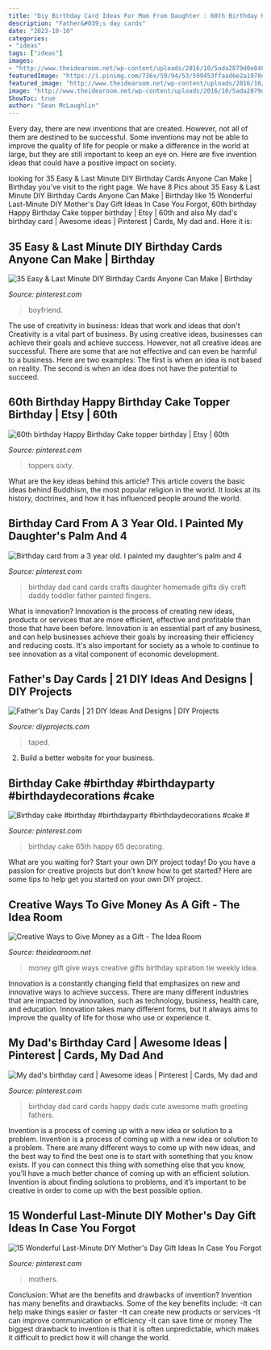 ```yaml
---
title: "Diy Birthday Card Ideas For Mom From Daughter : 60th Birthday Happy Birthday Cake Topper Birthday"
description: "Father&#039;s day cards"
date: "2023-10-10"
categories:
- "ideas"
tags: ["ideas"]
images:
- "http://www.theidearoom.net/wp-content/uploads/2016/10/5ada2879d0e848332b52a85a4ab6fdac.jpg"
featuredImage: "https://i.pinimg.com/736x/59/94/53/599453ffaad6e2a1978ed9dba1e12174.jpg"
featured_image: "http://www.theidearoom.net/wp-content/uploads/2016/10/5ada2879d0e848332b52a85a4ab6fdac.jpg"
image: "http://www.theidearoom.net/wp-content/uploads/2016/10/5ada2879d0e848332b52a85a4ab6fdac.jpg"
ShowToc: true
author: "Sean McLaughlin"
---
```



Every day, there are new inventions that are created. However, not all of them are destined to be successful. Some inventions may not be able to improve the quality of life for people or make a difference in the world at large, but they are still important to keep an eye on. Here are five invention ideas that could have a positive impact on society.

	

		
looking for 35 Easy &amp; Last Minute DIY Birthday Cards Anyone Can Make | Birthday you've visit to the right page. We have 8 Pics about 35 Easy &amp; Last Minute DIY Birthday Cards Anyone Can Make | Birthday like 15 Wonderful Last-Minute DIY Mother&#039;s Day Gift Ideas In Case You Forgot, 60th birthday Happy Birthday Cake topper birthday | Etsy | 60th and also My dad&#039;s birthday card | Awesome ideas | Pinterest | Cards, My dad and. Here it is:
		
    
## 35 Easy &amp; Last Minute DIY Birthday Cards Anyone Can Make | Birthday

<img loading=lazy src="https://i.pinimg.com/736x/5d/93/a0/5d93a07a397c1a6a92624d1a2dc4b0de.jpg" onerror="this.onerror=null;this.src='https://tse2.mm.bing.net/th?id=OIP.qxYhbYb-_1vTS2avIiHthwHaTR&amp;pid=15.1';" alt="35 Easy &amp; Last Minute DIY Birthday Cards Anyone Can Make | Birthday">

_Source: pinterest.com_

>boyfriend. 

	

The use of creativity in business: Ideas that work and ideas that don't
Creativity is a vital part of business. By using creative ideas, businesses can achieve their goals and achieve success. However, not all creative ideas are successful. There are some that are not effective and can even be harmful to a business. Here are two examples: The first is when an idea is not based on reality. The second is when an idea does not have the potential to succeed.

    
## 60th Birthday Happy Birthday Cake Topper Birthday | Etsy | 60th

<img loading=lazy src="https://i.pinimg.com/736x/59/94/53/599453ffaad6e2a1978ed9dba1e12174.jpg" onerror="this.onerror=null;this.src='https://tse4.mm.bing.net/th?id=OIP.IQNc_GShUX7zzlgl2E5A7AHaJ3&amp;pid=15.1';" alt="60th birthday Happy Birthday Cake topper birthday | Etsy | 60th">

_Source: pinterest.com_

>toppers sixty. 

	

What are the key ideas behind this article?
This article covers the basic ideas behind Buddhism, the most popular religion in the world. It looks at its history, doctrines, and how it has influenced people around the world.

    
## Birthday Card From A 3 Year Old. I Painted My Daughter&#039;s Palm And 4

<img loading=lazy src="https://i.pinimg.com/736x/c7/cd/30/c7cd306cd280ebbe1e278fc95e14c2e9--dad-birthday-cards-birthday-cakes.jpg" onerror="this.onerror=null;this.src='https://tse2.mm.bing.net/th?id=OIP.9oYT7yde0qCfNnEK0kngkgHaJ3&amp;pid=15.1';" alt="Birthday card from a 3 year old. I painted my daughter&#039;s palm and 4">

_Source: pinterest.com_

>birthday dad card cards crafts daughter homemade gifts diy craft daddy toddler father painted fingers. 

	

What is innovation?
Innovation is the process of creating new ideas, products or services that are more efficient, effective and profitable than those that have been before. Innovation is an essential part of any business, and can help businesses achieve their goals by increasing their efficiency and reducing costs. It's also important for society as a whole to continue to see innovation as a vital component of economic development.

    
## Father&#039;s Day Cards | 21 DIY Ideas And Designs | DIY Projects

<img loading=lazy src="https://diyprojects.com/wp-content/uploads/2017/05/DIY-Ideas-For-Father’s-Day-Cards-Taped-Father’s-Day-Card.jpg" onerror="this.onerror=null;this.src='https://tse4.mm.bing.net/th?id=OIP.sjeiFwDKpy_4PpS3lrhcZQHaLG&amp;pid=15.1';" alt="Father&#039;s Day Cards | 21 DIY Ideas And Designs | DIY Projects">

_Source: diyprojects.com_

>taped. 

	

2. Build a better website for your business. 

    
## Birthday Cake #birthday #birthdayparty #birthdaydecorations #cake #

<img loading=lazy src="https://i.pinimg.com/736x/a7/17/7f/a7177f5ac6282a4740c19e8157e9abce.jpg" onerror="this.onerror=null;this.src='https://tse3.mm.bing.net/th?id=OIP.dJuzBcCTX633WgdYbDldhQHaJ3&amp;pid=15.1';" alt="Birthday cake #birthday #birthdayparty #birthdaydecorations #cake #">

_Source: pinterest.com_

>birthday cake 65th happy 65 decorating. 

	

What are you waiting for? Start your own DIY project today!
Do you have a passion for creative projects but don't know how to get started? Here are some tips to help get you started on your own DIY project.

    
## Creative Ways To Give Money As A Gift - The Idea Room

<img loading=lazy src="http://www.theidearoom.net/wp-content/uploads/2016/10/5ada2879d0e848332b52a85a4ab6fdac.jpg" onerror="this.onerror=null;this.src='https://tse3.mm.bing.net/th?id=OIP.cplYd4Ane1pm-wjWPoLOxgHaNf&amp;pid=15.1';" alt="Creative Ways to Give Money as a Gift - The Idea Room">

_Source: theidearoom.net_

>money gift give ways creative gifts birthday spiration tie weekly idea. 

	

Innovation is a constantly changing field that emphasizes on new and innovative ways to achieve success. There are many different industries that are impacted by innovation, such as technology, business, health care, and education. Innovation takes many different forms, but it always aims to improve the quality of life for those who use or experience it.

    
## My Dad&#039;s Birthday Card | Awesome Ideas | Pinterest | Cards, My Dad And

<img loading=lazy src="https://s-media-cache-ak0.pinimg.com/736x/6d/3a/62/6d3a62afe24a0325c195388b1440dd2d.jpg" onerror="this.onerror=null;this.src='https://tse4.mm.bing.net/th?id=OIP.sL1CuVtiqEQmVUEMAjRhewHaJ6&amp;pid=15.1';" alt="My dad&#039;s birthday card | Awesome ideas | Pinterest | Cards, My dad and">

_Source: pinterest.com_

>birthday dad card cards happy dads cute awesome math greeting fathers. 

	

Invention is a process of coming up with a new idea or solution to a problem.
Invention is a process of coming up with a new idea or solution to a problem. There are many different ways to come up with new ideas, and the best way to find the best one is to start with something that you know exists. If you can connect this thing with something else that you know, you’ll have a much better chance of coming up with an efficient solution. Invention is about finding solutions to problems, and it’s important to be creative in order to come up with the best possible option.

    
## 15 Wonderful Last-Minute DIY Mother&#039;s Day Gift Ideas In Case You Forgot

<img loading=lazy src="https://i.pinimg.com/736x/14/7a/4b/147a4b7dd1a91804c4af43a7233e6451.jpg" onerror="this.onerror=null;this.src='https://tse3.mm.bing.net/th?id=OIP.CK02Kdc7XSWSDgzvoiPWEAHaTR&amp;pid=15.1';" alt="15 Wonderful Last-Minute DIY Mother&#039;s Day Gift Ideas In Case You Forgot">

_Source: pinterest.com_

>mothers. 

	

Conclusion: What are the benefits and drawbacks of invention?
Invention has many benefits and drawbacks. Some of the key benefits include: 
-It can help make things easier or faster 
-It can create new products or services 
-It can improve communication or efficiency 
-It can save time or money 
The biggest drawback to invention is that it is often unpredictable, which makes it difficult to predict how it will change the world.

